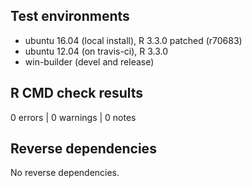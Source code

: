 ## Test environments
* ubuntu 16.04 (local install), R 3.3.0 patched (r70683)
* ubuntu 12.04 (on travis-ci), R 3.3.0
* win-builder (devel and release)

## R CMD check results

0 errors | 0 warnings | 0 notes


## Reverse dependencies

No reverse dependencies.
